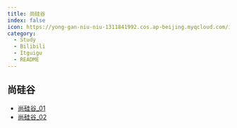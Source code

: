 ```yaml
---
title: 尚硅谷
index: false
icon: https://yong-gan-niu-niu-1311841992.cos.ap-beijing.myqcloud.com/images/%E8%B0%B7%E7%89%A9.SVG.svg
category:
  - Study
  - Bilibili
  - Itguigu
  - README
---
```



## 尚硅谷

- [尚硅谷_01](itguigu_01.md)
- [尚硅谷_02](itguigu_02.md)

